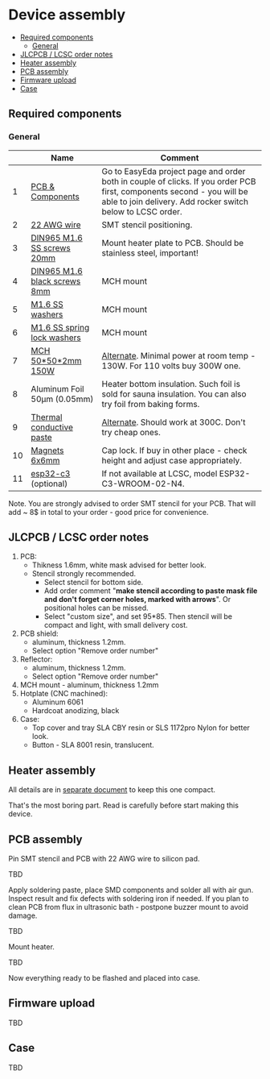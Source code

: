 Device assembly <!-- omit in toc -->
===============

- [Required components](#required-components)
  - [General](#general)
- [JLCPCB / LCSC order notes](#jlcpcb--lcsc-order-notes)
- [Heater assembly](#heater-assembly)
- [PCB assembly](#pcb-assembly)
- [Firmware upload](#firmware-upload)
- [Case](#case)


## Required components

### General

&nbsp; | Name | Comment
-------|------|--------
1 | [PCB & Components](https://oshwlab.com/reflow/reflow-usb-pd-headless) | Go to EasyEda project page and order both in couple of clicks. If you order PCB first, components second - you will be able to join delivery. Add rocker switch below to LCSC order.
2 | [22 AWG wire](https://www.aliexpress.com/item/1005003732230847.html) | SMT stencil positioning.
3 | [DIN965 M1.6 SS screws 20mm](https://www.aliexpress.com/item/33013472653.html) | Mount heater plate to PCB. Should be stainless steel, important!
4 | [DIN965 M1.6 black screws 8mm](https://www.aliexpress.com/item/4000217127933.html) | MCH mount
5 | [M1.6 SS washers](https://www.aliexpress.com/item/4000222547150.html) | MCH mount
6 | [M1.6 SS spring lock washers](https://www.aliexpress.com/item/4000222556028.html) | MCH mount
7 | [MCH 50\*50\*2mm 150W](https://www.aliexpress.com/item/33005272347.html) | [Alternate](https://www.aliexpress.com/item/32991559341.html). Minimal power at room temp - 130W. For 110 volts buy 300W one.
8 | Aluminum Foil 50μm (0.05mm) | Heater bottom insulation. Such foil is sold for sauna insulation. You can also try foil from baking forms.
9 | [Thermal conductive paste](https://www.aliexpress.com/item/1005006085448629.html) | [Alternate](https://www.aliexpress.com/item/32870824982.html). Should work at 300C. Don't try cheap ones.
10 | [Magnets 6x6mm](https://www.aliexpress.com/item/1005005114069840.html) | Cap lock. If buy in other place - check height and adjust case appropriately.
11 | [esp32-c3](https://www.aliexpress.com/item/1005004386637738.html) (optional) | If not available at LCSC, model ESP32-C3-WROOM-02-N4.

Note. You are strongly advised to order SMT stencil for your PCB. That will
add ~ 8$ in total to your order - good price for convenience.


## JLCPCB / LCSC order notes

1. PCB:
   - Thikness 1.6mm, white mask advised for better look.
   - Stencil strongly recommended.
     - Select stencil for bottom side.
     - Add order comment "**make stencil according to paste mask file and don't
       forget corner holes, marked with arrows**". Or positional holes can be missed.
     - Select "custom size", and set 95\*85. Then stencil will be compact and
       light, with small delivery cost.
2. PCB shield:
   - aluminum, thickness 1.2mm.
   - Select option "Remove order number"
3. Reflector:
   - aluminum, thickness 1.2mm.
   - Select option "Remove order number"
4. MCH mount - aluminum, thickness 1.2mm
5. Hotplate (CNC machined):
   - Aluminum 6061
   - Hardcoat anodizing, black
6. Case:
   - Top cover and tray SLA CBY resin or SLS 1172pro Nylon for better look.
   - Button - SLA 8001 resin, translucent.


## Heater assembly

All details are  in [separate document](heater_assembly.md) to keep this one
compact.

That's the most boring part. Read is carefully before start making this device.


## PCB assembly

Pin SMT stencil and PCB with 22 AWG wire to silicon pad.

TBD

Apply soldering paste, place SMD components and solder all with air gun.
Inspect result and fix defects with soldering iron if needed. If you plan to
clean PCB from flux in ultrasonic bath - postpone buzzer mount to avoid damage.

TBD

Mount heater.

TBD

Now everything ready to be flashed and placed into case.


## Firmware upload

TBD


## Case

TBD

